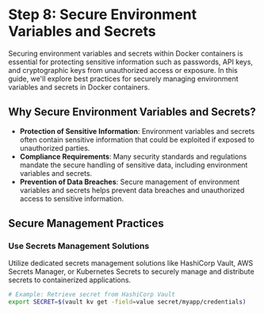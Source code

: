# Step 8: Secure Environment Variables and Secrets

Securing environment variables and secrets within Docker containers is essential for protecting sensitive information such as passwords, API keys, and cryptographic keys from unauthorized access or exposure. In this guide, we'll explore best practices for securely managing environment variables and secrets in Docker containers.

## Why Secure Environment Variables and Secrets?

- **Protection of Sensitive Information**: Environment variables and secrets often contain sensitive information that could be exploited if exposed to unauthorized parties.
- **Compliance Requirements**: Many security standards and regulations mandate the secure handling of sensitive data, including environment variables and secrets.
- **Prevention of Data Breaches**: Secure management of environment variables and secrets helps prevent data breaches and unauthorized access to sensitive information.

## Secure Management Practices

### Use Secrets Management Solutions

Utilize dedicated secrets management solutions like HashiCorp Vault, AWS Secrets Manager, or Kubernetes Secrets to securely manage and distribute secrets to containerized applications.

```bash
# Example: Retrieve secret from HashiCorp Vault
export SECRET=$(vault kv get -field=value secret/myapp/credentials)
